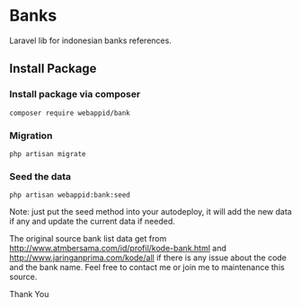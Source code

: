 # Banks
Laravel lib for indonesian banks references.

## Install Package
### Install package via composer
```
composer require webappid/bank
```

### Migration
```
php artisan migrate
```

### Seed the data
```
php artisan webappid:bank:seed
```

Note: just put the seed method into your autodeploy, it will add the new data if any and update the current data if needed.

The original source bank list data get from http://www.atmbersama.com/id/profil/kode-bank.html and http://www.jaringanprima.com/kode/all if there is any issue about the code and the bank name. Feel free to contact me or join me to maintenance this source. 

Thank You